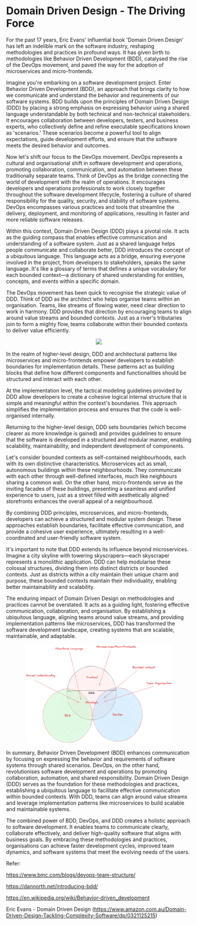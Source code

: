 # Domain Driven Design - The Driving Force 

For the past 17 years, Eric Evans' influential book 'Domain Driven Design' has left an indelible mark on the software industry, reshaping methodologies and practices in profound ways. It has given birth to methodologies like Behavior Driven Development (BDD), catalysed the rise of the DevOps movement, and paved the way for the adoption of microservices and micro-frontends.

Imagine you're embarking on a software development project. Enter Behavior Driven Development (BDD), an approach that brings clarity to how we communicate and understand the behavior and requirements of our software systems. BDD builds upon the principles of Domain Driven Design (DDD) by placing a strong emphasis on expressing behavior using a shared language understandable by both technical and non-technical stakeholders. It encourages collaboration between developers, testers, and business experts, who collectively define and refine executable specifications known as 'scenarios.' These scenarios become a powerful tool to align expectations, guide development efforts, and ensure that the software meets the desired behavior and outcomes.

Now let's shift our focus to the DevOps movement. DevOps represents a cultural and organisational shift in software development and operations, promoting collaboration, communication, and automation between these traditionally separate teams. Think of DevOps as the bridge connecting the world of development with the realm of operations. It encourages developers and operations professionals to work closely together throughout the software development lifecycle, fostering a culture of shared responsibility for the quality, security, and stability of software systems. DevOps encompasses various practices and tools that streamline the delivery, deployment, and monitoring of applications, resulting in faster and more reliable software releases.

Within this context, Domain Driven Design (DDD) plays a pivotal role. It acts as the guiding compass that enables effective communication and understanding of a software system. Just as a shared language helps people communicate and collaborate better, DDD introduces the concept of a ubiquitous language. This language acts as a bridge, ensuring everyone involved in the project, from developers to stakeholders, speaks the same language. It's like a glossary of terms that defines a unique vocabulary for each bounded context—a dictionary of shared understanding for entities, concepts, and events within a specific domain.

The DevOps movement has been quick to recognise the strategic value of DDD. Think of DDD as the architect who helps organise teams within an organisation. Teams, like streams of flowing water, need clear direction to work in harmony. DDD provides that direction by encouraging teams to align around value streams and bounded contexts. Just as a river's tributaries join to form a mighty flow, teams collaborate within their bounded contexts to deliver value efficiently.


<p align="center">
<img src="https://static.wikia.nocookie.net/b__/images/e/ea/Tributaries.png/revision/latest/scale-to-width-down/400?cb=20221214042107&path-prefix=bloons"/>
 </p>
 
 
In the realm of higher-level design, DDD and architectural patterns like microservices and micro-frontends empower developers to establish boundaries for implementation details. These patterns act as building blocks that define how different components and functionalities should be structured and interact with each other. 

At the implementation level, the tactical modeling guidelines provided by DDD allow developers to create a cohesive logical internal structure that is simple and meaningful within the context's boundaries. This approach simplifies the implementation process and ensures that the code is well-organised internally.

Returning to the higher-level design, DDD sets boundaries (which become clearer as more knowledge is gained) and provides guidelines to ensure that the software is developed in a structured and modular manner, enabling scalability, maintainability, and independent development of components.

Let's consider bounded contexts as self-contained neighbourhoods, each with its own distinctive characteristics. Microservices act as small, autonomous buildings within these neighbourhoods. They communicate with each other through well-defined interfaces, much like neighbours sharing a common wall. On the other hand, micro-frontends serve as the inviting facades of these buildings, presenting a seamless and unified experience to users, just as a street filled with aesthetically aligned storefronts enhances the overall appeal of a neighbourhood.

By combining DDD principles, microservices, and micro-frontends, developers can achieve a structured and modular system design. These approaches establish boundaries, facilitate effective communication, and provide a cohesive user experience, ultimately resulting in a well-coordinated and user-friendly software system.


It's important to note that DDD extends its influence beyond microservices. Imagine a city skyline with towering skyscrapers—each skyscraper represents a monolithic application. DDD can help modularise these colossal structures, dividing them into distinct districts or bounded contexts. Just as districts within a city maintain their unique charm and purpose, these bounded contexts maintain their individuality, enabling better maintainability and scalability.

The enduring impact of Domain Driven Design on methodologies and practices cannot be overstated. It acts as a guiding light, fostering effective communication, collaboration, and organisation. By establishing a ubiquitous language, aligning teams around value streams, and providing implementation patterns like microservices, DDD has transformed the software development landscape, creating systems that are scalable, maintainable, and adaptable.

<p align="center">
<img src="https://github.com/jay-soeur-webjet/domain-driven-design-the-influencer/blob/main/ddd-bbd-devOps.png?raw=true" width="400">
</p>

In summary, Behavior Driven Development (BDD) enhances communication by focusing on expressing the behavior and requirements of software systems through shared scenarios. DevOps, on the other hand, revolutionises software development and operations by promoting collaboration, automation, and shared responsibility. Domain Driven Design (DDD) serves as the foundation for these methodologies and practices, establishing a ubiquitous language to facilitate effective communication within bounded contexts. With DDD, teams can align around value streams and leverage implementation patterns like microservices to build scalable and maintainable systems.

The combined power of BDD, DevOps, and DDD creates a holistic approach to software development. It enables teams to communicate clearly, collaborate effectively, and deliver high-quality software that aligns with business goals. By embracing these methodologies and practices, organisations can achieve faster development cycles, improved team dynamics, and software systems that meet the evolving needs of the users.


Refer:

https://www.bmc.com/blogs/devops-team-structure/

https://dannorth.net/introducing-bdd/

https://en.wikipedia.org/wiki/Behavior-driven_development

Eric Evans - Domain Driven Design (https://www.amazon.com.au/Domain-Driven-Design-Tackling-Complexity-Software/dp/0321125215)
